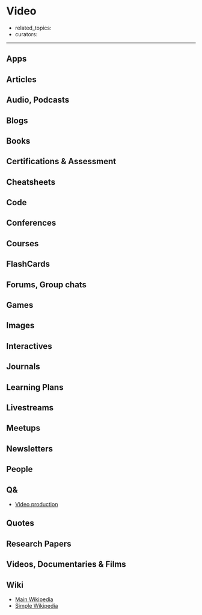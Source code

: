 # Video

- related_topics:
- curators:

------

## Apps

## Articles

## Audio, Podcasts

## Blogs

## Books

## Certifications & Assessment

## Cheatsheets

## Code

## Conferences

## Courses

## FlashCards

## Forums, Group chats

## Games

## Images

## Interactives

## Journals

## Learning Plans

## Livestreams

## Meetups

## Newsletters

## People

## Q&

- [Video production](https://video.stackexchange.com)

## Quotes

## Research Papers

## Videos, Documentaries & Films

## Wiki

- [Main Wikipedia](https://en.wikipedia.org/wiki/Video)
- [Simple Wikipedia](https://simple.wikipedia.org/wiki/Video)

